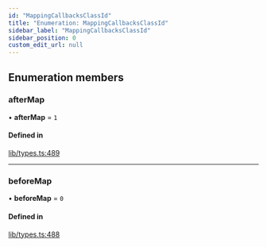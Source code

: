 ```yaml
---
id: "MappingCallbacksClassId"
title: "Enumeration: MappingCallbacksClassId"
sidebar_label: "MappingCallbacksClassId"
sidebar_position: 0
custom_edit_url: null
---
```


## Enumeration members

### afterMap

• **afterMap** = `1`

#### Defined in

[lib/types.ts:489](https://github.com/nartc/mapper/blob/3ff1b7bf/packages/core/src/lib/types.ts#L489)

___

### beforeMap

• **beforeMap** = `0`

#### Defined in

[lib/types.ts:488](https://github.com/nartc/mapper/blob/3ff1b7bf/packages/core/src/lib/types.ts#L488)
